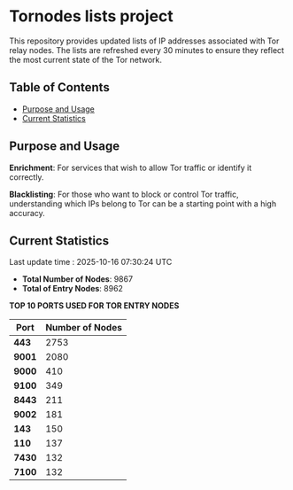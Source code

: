 # Tornodes lists project

This repository provides updated lists of IP addresses associated with Tor relay nodes. The lists are refreshed every 30 minutes to ensure they reflect the most current state of the Tor network.

## Table of Contents

- [Purpose and Usage](#purpose-and-usage)
- [Current Statistics](#current-statistics)


## Purpose and Usage

**Enrichment**: For services that wish to allow Tor traffic or identify it correctly.

**Blacklisting**: For those who want to block or control Tor traffic, understanding which IPs belong to Tor can be a starting point with a high accuracy.

## Current Statistics

Last update time : 2025-10-16 07:30:24 UTC

- **Total Number of Nodes**: 9867
- **Total of Entry Nodes**: 8962

**TOP 10 PORTS USED FOR TOR ENTRY NODES**

| **Port** | **Number of Nodes** |
|------|-----------------|
| **443**   | 2753  |
| **9001**   | 2080  |
| **9000**   | 410  |
| **9100**   | 349  |
| **8443**   | 211  |
| **9002**   | 181  |
| **143**   | 150  |
| **110**   | 137  |
| **7430**   | 132  |
| **7100**   | 132  |

